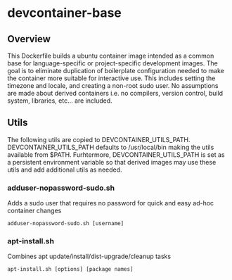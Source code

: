 # devcontainer-base

## Overview

This Dockerfile builds a ubuntu container image intended as a common base for language-specific or project-specific development images. The goal is to eliminate duplication of boilerplate configuration needed to make the container more suitable for interactive use. This includes setting the timezone and locale, and creating a non-root sudo user. No assumptions are made about derived containers i.e. no compilers, version control, build system, libraries, etc... are included.

## Utils

The following utils are copied to DEVCONTAINER_UTILS_PATH. DEVCONTAINER_UTILS_PATH defaults to /usr/local/bin making the utils available from $PATH. Furhtermore, DEVCONTAINER_UTILS_PATH is set as a persistent environment variable so that derived images may use these utils and add additional utils as needed.

### adduser-nopassword-sudo.sh

Adds a sudo user that requires no password for quick and easy ad-hoc container changes

    adduser-nopassword-sudo.sh [username]

### apt-install.sh

Combines apt update/install/dist-upgrade/cleanup tasks

    apt-install.sh [options] [package names]
